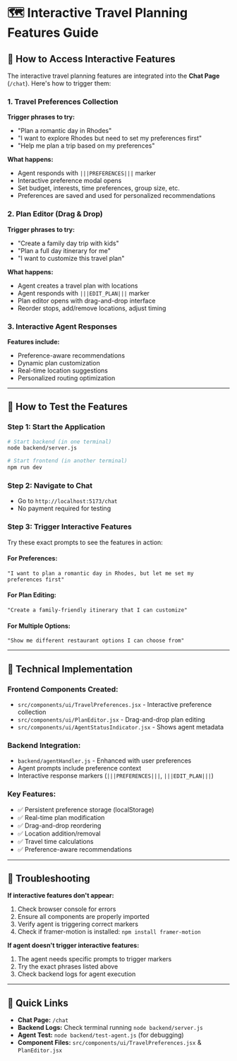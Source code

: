 # 🗺️ Interactive Travel Planning Features Guide

## 🎯 How to Access Interactive Features

The interactive travel planning features are integrated into the **Chat Page** (`/chat`). Here's how to trigger them:

### 1. **Travel Preferences Collection** 
**Trigger phrases to try:**
- "Plan a romantic day in Rhodes"
- "I want to explore Rhodes but need to set my preferences first"
- "Help me plan a trip based on my preferences"

**What happens:**
- Agent responds with `|||PREFERENCES|||` marker
- Interactive preference modal opens
- Set budget, interests, time preferences, group size, etc.
- Preferences are saved and used for personalized recommendations

### 2. **Plan Editor (Drag & Drop)**
**Trigger phrases to try:**
- "Create a family day trip with kids"
- "Plan a full day itinerary for me"
- "I want to customize this travel plan"

**What happens:**
- Agent creates a travel plan with locations
- Agent responds with `|||EDIT_PLAN|||` marker  
- Plan editor opens with drag-and-drop interface
- Reorder stops, add/remove locations, adjust timing

### 3. **Interactive Agent Responses**
**Features include:**
- Preference-aware recommendations
- Dynamic plan customization
- Real-time location suggestions
- Personalized routing optimization

---

## 🚀 How to Test the Features

### Step 1: Start the Application
```bash
# Start backend (in one terminal)
node backend/server.js

# Start frontend (in another terminal)  
npm run dev
```

### Step 2: Navigate to Chat
- Go to `http://localhost:5173/chat`
- No payment required for testing

### Step 3: Trigger Interactive Features
Try these exact prompts to see the features in action:

#### **For Preferences:**
```
"I want to plan a romantic day in Rhodes, but let me set my preferences first"
```

#### **For Plan Editing:**
```
"Create a family-friendly itinerary that I can customize"
```

#### **For Multiple Options:**
```
"Show me different restaurant options I can choose from"
```

---

## 🔧 Technical Implementation

### Frontend Components Created:
- `src/components/ui/TravelPreferences.jsx` - Interactive preference collection
- `src/components/ui/PlanEditor.jsx` - Drag-and-drop plan editing
- `src/components/ui/AgentStatusIndicator.jsx` - Shows agent metadata

### Backend Integration:
- `backend/agentHandler.js` - Enhanced with user preferences
- Agent prompts include preference context
- Interactive response markers (`|||PREFERENCES|||`, `|||EDIT_PLAN|||`)

### Key Features:
- ✅ Persistent preference storage (localStorage)
- ✅ Real-time plan modification
- ✅ Drag-and-drop reordering
- ✅ Location addition/removal
- ✅ Travel time calculations
- ✅ Preference-aware recommendations

---

## 🐛 Troubleshooting

**If interactive features don't appear:**
1. Check browser console for errors
2. Ensure all components are properly imported
3. Verify agent is triggering correct markers
4. Check if framer-motion is installed: `npm install framer-motion`

**If agent doesn't trigger interactive features:**
1. The agent needs specific prompts to trigger markers
2. Try the exact phrases listed above
3. Check backend logs for agent execution

---

## 🔗 Quick Links

- **Chat Page:** `/chat`
- **Backend Logs:** Check terminal running `node backend/server.js`
- **Agent Test:** `node backend/test-agent.js` (for debugging)
- **Component Files:** `src/components/ui/TravelPreferences.jsx` & `PlanEditor.jsx` 